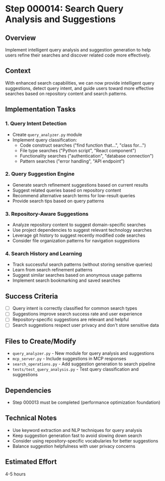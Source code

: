 # Step 000014: Search Query Analysis and Suggestions

## Overview
Implement intelligent query analysis and suggestion generation to help users refine their searches and discover related code more effectively.

## Context
With enhanced search capabilities, we can now provide intelligent query suggestions, detect query intent, and guide users toward more effective searches based on repository content and search patterns.

## Implementation Tasks

### 1. Query Intent Detection
- Create `query_analyzer.py` module
- Implement query classification:
  - Code construct searches ("find function that...", "class for...")
  - File type searches ("Python script", "React component")
  - Functionality searches ("authentication", "database connection")
  - Pattern searches ("error handling", "API endpoint")

### 2. Query Suggestion Engine
- Generate search refinement suggestions based on current results
- Suggest related queries based on repository content
- Recommend alternative search terms for low-result queries
- Provide search tips based on query patterns

### 3. Repository-Aware Suggestions
- Analyze repository content to suggest domain-specific searches
- Use project dependencies to suggest relevant technology searches
- Leverage git history to suggest recently modified code searches
- Consider file organization patterns for navigation suggestions

### 4. Search History and Learning
- Track successful search patterns (without storing sensitive queries)
- Learn from search refinement patterns
- Suggest similar searches based on anonymous usage patterns
- Implement search bookmarking and saved searches

## Success Criteria
- [ ] Query intent is correctly classified for common search types
- [ ] Suggestions improve search success rate and user experience
- [ ] Repository-specific suggestions are relevant and helpful
- [ ] Search suggestions respect user privacy and don't store sensitive data

## Files to Create/Modify
- `query_analyzer.py` - New module for query analysis and suggestions
- `mcp_server.py` - Include suggestions in MCP responses
- `search_operations.py` - Add suggestion generation to search pipeline
- `tests/test_query_analysis.py` - Test query classification and suggestions

## Dependencies
- Step 000013 must be completed (performance optimization foundation)

## Technical Notes
- Use keyword extraction and NLP techniques for query analysis
- Keep suggestion generation fast to avoid slowing down search
- Consider using repository-specific vocabularies for better suggestions
- Balance suggestion helpfulness with user privacy concerns

## Estimated Effort
4-5 hours